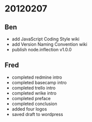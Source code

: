 # 20120207

## Ben
- add JavaScript Coding Style wiki
- add Version Naming Convention wiki
- publish node.inflection v1.0.0



## Fred
- completed redmine intro
- completed basecamp intro
- completed trello intro
- completed wrike intro
- completed preface
- completed conclusion
- added four logos
- saved draft to wordpress